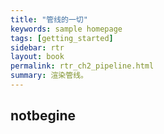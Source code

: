 ```yaml
---
title: "管线的一切"
keywords: sample homepage
tags: [getting_started]
sidebar: rtr
layout: book
permalink: rtr_ch2_pipeline.html
summary: 渲染管线。
---
```




## notbegine